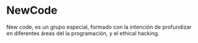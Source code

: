 # NewCode
New code, es un grupo especial, formado con la intención de profundizar en diferentes áreas del la programación, y el ethical hacking.
